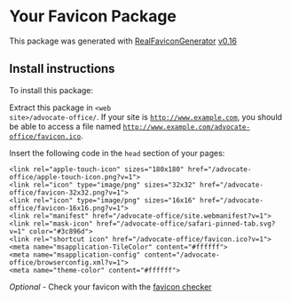 # Your Favicon Package

This package was generated with [RealFaviconGenerator](https://realfavicongenerator.net/) [v0.16](https://realfavicongenerator.net/change_log#v0.16)

## Install instructions

To install this package:

Extract this package in <code>&lt;web site&gt;/advocate-office/</code>. If your site is <code>http://www.example.com</code>, you should be able to access a file named <code>http://www.example.com/advocate-office/favicon.ico</code>.

Insert the following code in the `head` section of your pages:

    <link rel="apple-touch-icon" sizes="180x180" href="/advocate-office/apple-touch-icon.png?v=1">
    <link rel="icon" type="image/png" sizes="32x32" href="/advocate-office/favicon-32x32.png?v=1">
    <link rel="icon" type="image/png" sizes="16x16" href="/advocate-office/favicon-16x16.png?v=1">
    <link rel="manifest" href="/advocate-office/site.webmanifest?v=1">
    <link rel="mask-icon" href="/advocate-office/safari-pinned-tab.svg?v=1" color="#3c896d">
    <link rel="shortcut icon" href="/advocate-office/favicon.ico?v=1">
    <meta name="msapplication-TileColor" content="#ffffff">
    <meta name="msapplication-config" content="/advocate-office/browserconfig.xml?v=1">
    <meta name="theme-color" content="#ffffff">

*Optional* - Check your favicon with the [favicon checker](https://realfavicongenerator.net/favicon_checker)